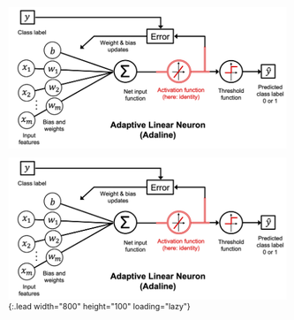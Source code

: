 ![png](/assets/img/blog/output_14_0.png)

![Full-width image](/assets/img/blog/output_14_0.png){:.lead width="800" height="100" loading="lazy"}